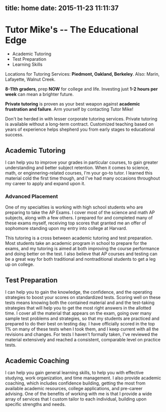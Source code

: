 title: home
date: 2015-11-23 11:11:37
---
# Tutor Mike's -- The Educational Edge

* Academic Tutoring
* Test Preparation
* Learning Skills

Locations for Tutoring Services: **Piedmont, Oakland, Berkeley**. Also: Marin, Lafayette, Walnut Creek.

**8-11th graders**, prep **NOW** for college and life. Investing just **1-2 hours per week** can mean a brighter future.

**Private tutoring** is proven as your best weapon against **academic frustration and failure**. Arm yourself by contacting Tutor Mike!

Don't be herded in with lesser corporate tutoring services. Private tutoring is available without a long-term contract. Customized teaching based on years of experience helps shepherd you from early stages to educational success.


## Academic Tutoring
I can help you to improve your grades in particular courses, to gain greater understanding and better subject retention. When it comes to science, math, or enginnering-related courses, I'm your go-to tutor. I learned this material cold the first time though, and I've had many occasions throughout my career to apply and expand upon it.

### Advanced Placement
One of my specialties is working with high school students who are preparing to take the AP Exams. I cover most of the science and math AP subjects, along with a few others. I prepared for and completed many of these exams myself, receiving top scores that granted me an offer of sophomore standing upon my entry into college at Harvard.

This tutoring is a cross between academic tutoring and test preparation. Most students take an academic program in school to prepare for the exams, and my tutoring is aimed at both improving the course performance and doing better on the test. I also believe that AP courses and testing can be a great way for both traditional and nontraditional students to get a leg up on college.

## Test Preparation
I can help you to gain the knowledge, the confidence, and the operating strategies to boost your scores on standardized tests. 
Scoring well on these tests means knowing both the contained material and and the test-taking strategies that will help you to get the most right answers in the allotted time. I cover all the material that appears on the exam, going over many sample test problems and strategies, so that my students are practiced and prepared to do their best on testing day.
I have officially scored in the top 1% on many of these tests when I took them, and I keep current with all the revisions and changes. For tests I haven't formally taken, I've reviewed the material extensively and reached a consistent, comparable level on practice tests.

## Academic Coaching
I can help you gain general learning skills, to help you with effective studying, work organization, and time management. I also provide academic coaching, which includes confidence building, getting the most from available academic resources, college applications, and pre-career advising. One of the benefits of working with me is that I provide a wide array of services that I custom tailor to each individual, building upon specific strengths and needs.
